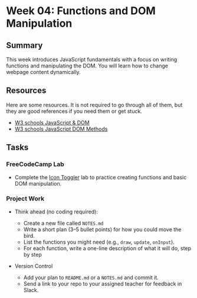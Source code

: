# Week 04: Functions and DOM Manipulation

## Summary

This week introduces JavaScript fundamentals with a focus on writing functions and manipulating the DOM. You will learn how to change webpage content dynamically.

## Resources

Here are some resources. It is not required to go through all of them, but they are good references if you need them or get stuck.

- [W3 schools JavaScript & DOM](https://www.w3schools.com/js/js_htmldom.asp)
- [W3 schools JavaScript DOM Methods](https://www.w3schools.com/js/js_htmldom_methods.asp)

## Tasks

### FreeCodeCamp Lab

- Complete the [Icon Toggler](https://www.freecodecamp.org/learn/full-stack-developer/lab-favorite-icon-toggler/build-a-favorite-icon-toggler) lab to practice creating functions and basic DOM manipulation.

### Project Work

- Think ahead (no coding required):

  - Create a new file called `NOTES.md`
  - Write a short plan (3–5 bullet points) for how you could move the bird.
  - List the functions you might need (e.g., `draw`, `update`, `onInput`).
  - For each function, write a one-line description of what it will do, step by step

- Version Control
  - Add your plan to `README.md` or a `NOTES.md` and commit it.
  - Send a link to your repo to your assigned teacher for feedback in Slack.
